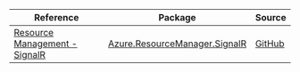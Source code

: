 | Reference | Package | Source |
|---|---|---|
|[Resource Management - SignalR](resourcemanager.signalr-readme.md)|[Azure.ResourceManager.SignalR](https://www.nuget.org/packages/Azure.ResourceManager.SignalR)|[GitHub](https://github.com/Azure/azure-sdk-for-net/blob/main/sdk/signalr/Azure.ResourceManager.SignalR)|

